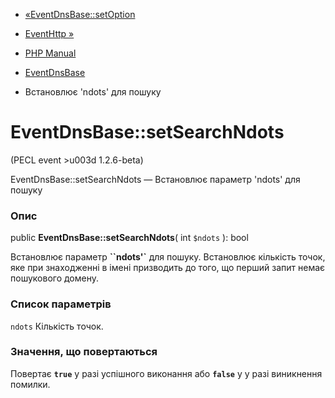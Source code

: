 - [«EventDnsBase::setOption](eventdnsbase.setoption.md)
- [EventHttp »](class.eventhttp.md)

- [PHP Manual](index.md)
- [EventDnsBase](class.eventdnsbase.md)
- Встановлює 'ndots' для пошуку

# EventDnsBase::setSearchNdots

(PECL event \>u003d 1.2.6-beta)

EventDnsBase::setSearchNdots — Встановлює параметр 'ndots' для пошуку

### Опис

public **EventDnsBase::setSearchNdots**( int `$ndots` ): bool

Встановлює параметр **``ndots'`** для пошуку. Встановлює
кількість точок, яке при знаходженні в імені призводить до того, що
перший запит немає пошукового домену.

### Список параметрів

`ndots`
Кількість точок.

### Значення, що повертаються

Повертає **`true`** у разі успішного виконання або **`false`** у
у разі виникнення помилки.
